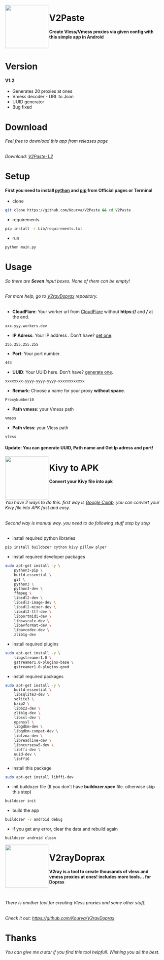 <p>
    <img align="left" src="https://user-images.githubusercontent.com/118578799/221044204-0786cc30-05ef-42e0-8f85-f7bd780dd027.png" width=140 height=140 />
    <h1> V2Paste </h1>
    <p><b> Create Vless/Vmess proxies via given config with this simple app in Android </b></p>
</p>
<br>

# Version
#### V1.2
+ Generates 20 proxies at ones
+ Vmess decoder - URL to Json
+ UUID generator
+ Bug fixed

# Download 
###### Feel free to download this app from releases page
###### Download: [V2Paste-1.2](https://github.com/Kourva/V2Paste/releases/tag/v1.2)

# Setup
#### First you need to install [python](https://www.python.org/) and [pip](https://pypi.org/project/pip/) from Official pages or Terminal
+ clone
```bash
git clone https://github.com/Kourva/V2Paste && cd V2Paste
```
+ requirements
```bash
pip install -r Lib/requirements.txt
```
+ run
```bash
python main.py
```

# Usage
###### So there are **Seven** Input boxes. None of them can be empty!
###### For more help, go to [V2rayDoprax](https://github.com/Kourva/V2rayDoprax) repository.
+ **CloudFlare**: Your worker url from [CloudFlare](https://cloudflare.com) without **https://** and **/** at the end.
```bash
xxx.yyy.workers.dev
```
+ **IP Adress**: Your IP address . Don't have? [get one](http://bot.sudoer.net/result.cf).
```bash
255.255.255.255
```
+ **Port**: Your port number.
```bash
443
```
+ **UUID**: Your UUID here. Don't have? [generate one](https://getafreenode.com/).
```bash
xxxxxxxx-yyyy-yyyy-yyyy-xxxxxxxxxxxx
```
+ **Remark**: Choose a name for your proxy **without space**. 
```bash
ProxyNumber10
```
+ **Path vmess**: your Vmess path
```bash
vmess
```
+  **Path vless**: your Vless path
```bash
vless
```
#### Update: You can generate UUID, Path name and Get Ip adress and port!

<p>
    <img align="left" src="https://user-images.githubusercontent.com/118578799/219371927-2ebe765b-cdef-4b61-94d5-abd2b63d56f9.png" width=140 height=140 />
    <h1> Kivy to APK </h1>
    <p><b> Convert your Kivy file into apk </b></p>
</p><br>

###### You have 2 ways to do this. first way is [Google Colab](https://colab.research.google.com/). you can convert your Kivy file into APK fast and easy.
###### Second way is manual way. you need to do following stuff step by step
+ install required python libraries
```bash
pip install buildozer cython kivy pillow plyer
```
+ install required developer packages
```bash
sudo apt-get install -y \
    python3-pip \
    build-essential \
    git \
    python3 \
    python3-dev \
    ffmpeg \
    libsdl2-dev \
    libsdl2-image-dev \
    libsdl2-mixer-dev \
    libsdl2-ttf-dev \
    libportmidi-dev \
    libswscale-dev \
    libavformat-dev \
    libavcodec-dev \
    zlib1g-dev
```
+ install required plugins
```bash
sudo apt-get install -y \
    libgstreamer1.0 \
    gstreamer1.0-plugins-base \
    gstreamer1.0-plugins-good
```
+ install required packages
```bash
sudo apt-get install -y \
    build-essential \
    libsqlite3-dev \
    sqlite3 \
    bzip2 \
    libbz2-dev \
    zlib1g-dev \
    libssl-dev \
    openssl \
    libgdbm-dev \
    libgdbm-compat-dev \
    liblzma-dev \
    libreadline-dev \
    libncursesw5-dev \
    libffi-dev \
    uuid-dev \
    libffi6
```
+ install this package
```bash
sudo apt-get install libffi-dev
```
+ init buildozer file (If you don't have **buildozer.spec** file. otherwise skip this step)
```bash
buildozer init
```
+ build the app
```bash
buildozer -v android debug
```
+ if you get any error, clear the data and rebuild again
```bash
buildozer android clean
```

<p>
    <img align="left" src="https://i0.wp.com/img.aapks.com/imgs/c/9/5/c95d7d8f2388afd94a20fd5004105246_icon.png?w=180" width=140 height=140 />
    <h1> V2rayDoprax </h1>
    <p><b> V2ray is a tool to create thousands of vless and vmess proxies at ones! includes more tools... for Doprax</b></p>
</p><br>

###### There is another tool for creating Vless proxies and some other stuff.
###### Check it out: https://github.com/Kourva/V2rayDoprax


# Thanks
###### You can give me a star if you find this tool helpfull. Wishing you all the best.
